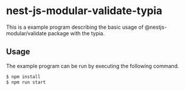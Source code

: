 # nest-js-modular-validate-typia

This is a example program describing the basic usage of @nestjs-modular/validate package with the typia.

## Usage

The example program can be run by executing the following command.

```sh
$ npm install
$ npm run start
```

